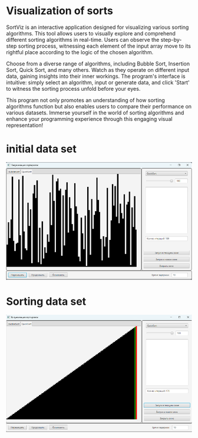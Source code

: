 # Visualization of sorts

SortViz is an interactive application designed for visualizing various sorting algorithms. This tool allows users to visually explore and comprehend different sorting algorithms in real-time. Users can observe the step-by-step sorting process, witnessing each element of the input array move to its rightful place according to the logic of the chosen algorithm.

Choose from a diverse range of algorithms, including Bubble Sort, Insertion Sort, Quick Sort, and many others. Watch as they operate on different input data, gaining insights into their inner workings. The program's interface is intuitive: simply select an algorithm, input or generate data, and click 'Start' to witness the sorting process unfold before your eyes.

This program not only promotes an understanding of how sorting algorithms function but also enables users to compare their performance on various datasets. Immerse yourself in the world of sorting algorithms and enhance your programming experience through this engaging visual representation!

# initial data set 

![initial data set](Readme/Nabor.png)

# Sorting data set

![Локальное изображение](Readme/Sorting.png)
